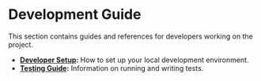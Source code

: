 # Development Guide

This section contains guides and references for developers working on the project.

- **[Developer Setup](./DEVELOPER_SETUP.md):** How to set up your local development environment.
- **[Testing Guide](./TESTING.md):** Information on running and writing tests.
